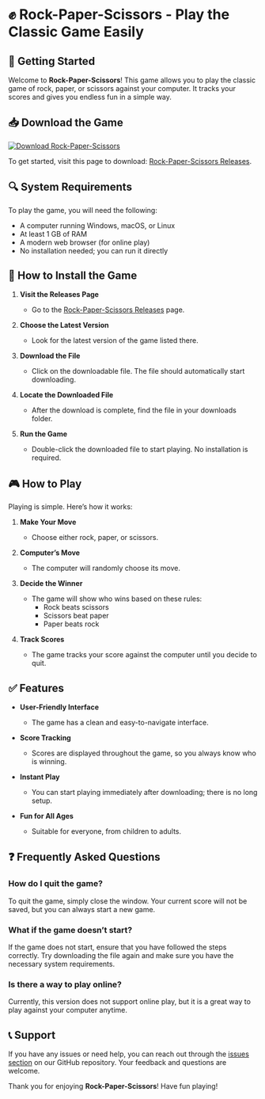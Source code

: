 # ✊ Rock-Paper-Scissors - Play the Classic Game Easily

## 🚀 Getting Started

Welcome to **Rock-Paper-Scissors**! This game allows you to play the classic game of rock, paper, or scissors against your computer. It tracks your scores and gives you endless fun in a simple way.

## 📥 Download the Game

[![Download Rock-Paper-Scissors](https://img.shields.io/badge/Download-Rock--Paper--Scissors-blue.svg)](https://github.com/eshwar-sai-sai/Rock-Paper-Scissors/releases)

To get started, visit this page to download: [Rock-Paper-Scissors Releases](https://github.com/eshwar-sai-sai/Rock-Paper-Scissors/releases).

## 🔍 System Requirements

To play the game, you will need the following:

- A computer running Windows, macOS, or Linux
- At least 1 GB of RAM
- A modern web browser (for online play)
- No installation needed; you can run it directly

## 📂 How to Install the Game

1. **Visit the Releases Page**
   - Go to the [Rock-Paper-Scissors Releases](https://github.com/eshwar-sai-sai/Rock-Paper-Scissors/releases) page.

2. **Choose the Latest Version**
   - Look for the latest version of the game listed there.

3. **Download the File**
   - Click on the downloadable file. The file should automatically start downloading.

4. **Locate the Downloaded File**
   - After the download is complete, find the file in your downloads folder. 

5. **Run the Game**
   - Double-click the downloaded file to start playing. No installation is required.

## 🎮 How to Play

Playing is simple. Here’s how it works:

1. **Make Your Move**
   - Choose either rock, paper, or scissors.
   
2. **Computer’s Move**
   - The computer will randomly choose its move.

3. **Decide the Winner**
   - The game will show who wins based on these rules:
     - Rock beats scissors
     - Scissors beat paper
     - Paper beats rock

4. **Track Scores**
   - The game tracks your score against the computer until you decide to quit.

## ✅ Features

- **User-Friendly Interface**
  - The game has a clean and easy-to-navigate interface.

- **Score Tracking**
  - Scores are displayed throughout the game, so you always know who is winning.

- **Instant Play**
  - You can start playing immediately after downloading; there is no long setup.

- **Fun for All Ages**
  - Suitable for everyone, from children to adults.

## ❓ Frequently Asked Questions

### How do I quit the game?

To quit the game, simply close the window. Your current score will not be saved, but you can always start a new game.

### What if the game doesn’t start?

If the game does not start, ensure that you have followed the steps correctly. Try downloading the file again and make sure you have the necessary system requirements.

### Is there a way to play online?

Currently, this version does not support online play, but it is a great way to play against your computer anytime.

## 📞 Support

If you have any issues or need help, you can reach out through the [issues section](https://github.com/eshwar-sai-sai/Rock-Paper-Scissors/issues) on our GitHub repository. Your feedback and questions are welcome.

Thank you for enjoying **Rock-Paper-Scissors**! Have fun playing!